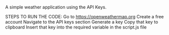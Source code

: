 A simple weather application using the API Keys.

STEPS TO RUN THE CODE:
Go to https://openweathermap.org
Create a free account
Navigate to the API keys section
Generate a key
Copy that key to clipboard
Insert that key into the required variable in the script.js file
